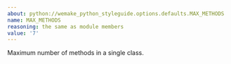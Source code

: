 ```yaml
---
about: python://wemake_python_styleguide.options.defaults.MAX_METHODS
name: MAX_METHODS
reasoning: the same as module members
value: '7'
---
```


Maximum number of methods in a single class.